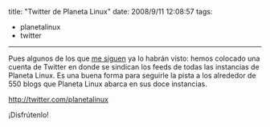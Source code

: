 title: "Twitter de Planeta Linux"
date: 2008/9/11 12:08:57
tags:
- planetalinux
- twitter
---
Pues algunos de los que <a href="http://twitter.com/habanerd">me siguen</a> ya lo habrán visto: hemos colocado una cuenta de Twitter en donde se sindican los feeds de todas las instancias de Planeta Linux. Es una buena forma para seguirle la pista a los alrededor de 550 blogs que Planeta Linux abarca en sus doce instancias.

<a href="http://twitter.com/planetalinux">http://twitter.com/planetalinux</a>

¡Disfrútenlo!